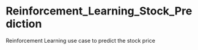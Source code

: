 # Reinforcement_Learning_Stock_Prediction
Reinforcement Learning use case to predict the stock price
